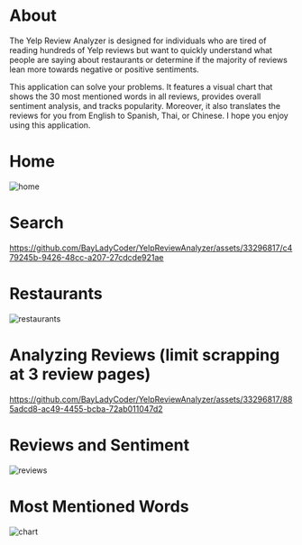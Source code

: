 # About
The Yelp Review Analyzer is designed for individuals who are tired of reading hundreds of Yelp reviews but want to quickly understand what people are saying about restaurants or determine if the majority of reviews lean more towards negative or positive sentiments.

This application can solve your problems. It features a visual chart that shows the 30 most mentioned words in all reviews, provides overall sentiment analysis, and tracks popularity. Moreover, it also translates the reviews for you from English to Spanish, Thai, or Chinese. I hope you enjoy using this application.

# Home
![home](https://github.com/BayLadyCoder/YelpReviewAnalyzer/assets/33296817/e35b7a2d-a467-4e59-bd5a-b93ed668dcdb)


# Search
https://github.com/BayLadyCoder/YelpReviewAnalyzer/assets/33296817/c479245b-9426-48cc-a207-27cdcde921ae


# Restaurants
![restaurants](https://github.com/BayLadyCoder/YelpReviewAnalyzer/assets/33296817/ab46b98e-762c-4c0a-b026-044fb2d78c57)


# Analyzing Reviews (limit scrapping at 3 review pages)
https://github.com/BayLadyCoder/YelpReviewAnalyzer/assets/33296817/885adcd8-ac49-4455-bcba-72ab011047d2


# Reviews and Sentiment
![reviews](https://github.com/BayLadyCoder/YelpReviewAnalyzer/assets/33296817/cd45a20b-3395-4f13-ab3c-f50ab45dfbc5)


# Most Mentioned Words
![chart](https://github.com/BayLadyCoder/YelpReviewAnalyzer/assets/33296817/e785dfa3-205f-4e32-a7f6-181a6f46ec97)
